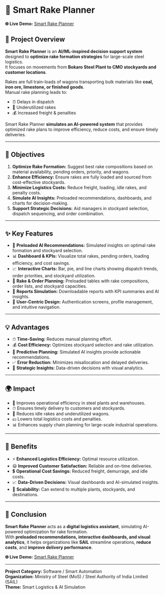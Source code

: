 # 🚀 Smart Rake Planner

**🌐 Live Demo:** [Smart Rake Planner](https://smart-rake-planner.vercel.app)


## 📌 Project Overview

**Smart Rake Planner** is an **AI/ML-inspired decision support system** designed to **optimize rake formation strategies** for large-scale steel logistics.  
It focuses on movements from **Bokaro Steel Plant to CMO stockyards and customer locations**.  

Rakes are full train-loads of wagons transporting bulk materials like **coal, iron ore, limestone, or finished goods**.  
Manual rake planning leads to:  
- ⏰ Delays in dispatch  
- 🚂 Underutilized rakes  
- 💰 Increased freight & penalties  

Smart Rake Planner **simulates an AI-powered system** that provides optimized rake plans to improve efficiency, reduce costs, and ensure timely deliveries.

---

## 🎯 Objectives

1. **Optimize Rake Formation:** Suggest best rake compositions based on material availability, pending orders, priority, and wagons.  
2. **Enhance Efficiency:** Ensure rakes are fully loaded and sourced from cost-effective stockyards.  
3. **Minimize Logistics Costs:** Reduce freight, loading, idle rakes, and penalty costs.  
4. **Simulate AI Insights:** Preloaded recommendations, dashboards, and charts for decision-making.  
5. **Support Strategic Decisions:** Aid managers in stockyard selection, dispatch sequencing, and order combination.

---

## ✨ Key Features

- 🤖 **Preloaded AI Recommendations:** Simulated insights on optimal rake formation and stockyard selection.  
- 📊 **Dashboard & KPIs:** Visualize total rakes, pending orders, loading efficiency, and cost savings.  
- 📈 **Interactive Charts:** Bar, pie, and line charts showing dispatch trends, order priorities, and stockyard utilization.  
- 🚚 **Rake & Order Planning:** Preloaded tables with rake compositions, order lists, and stockyard capacities.  
- 📑 **Reports Simulation:** Downloadable reports with KPI summaries and AI insights.  
- 👤 **User-Centric Design:** Authentication screens, profile management, and intuitive navigation.  

---

## 💡 Advantages

- ⏱ **Time-Saving:** Reduces manual planning effort.  
- 💰 **Cost Efficiency:** Optimizes stockyard selection and rake utilization.  
- 🤖 **Predictive Planning:** Simulated AI insights provide actionable recommendations.  
- ✅ **Error Reduction:** Minimizes misallocation and delayed deliveries.  
- 🎯 **Strategic Insights:** Data-driven decisions with visual analytics.

---

## 🌍 Impact

- 🚀 Improves operational efficiency in steel plants and warehouses.  
- ⏱ Ensures timely delivery to customers and stockyards.  
- 🚂 Reduces idle rakes and underutilized wagons.  
- 💵 Lowers total logistics costs and penalties.  
- 📊 Enhances supply chain planning for large-scale industrial operations.

---

## 🎁 Benefits

- ⚡ **Enhanced Logistics Efficiency:** Optimal resource utilization.  
- 😃 **Improved Customer Satisfaction:** Reliable and on-time deliveries.  
- 💲 **Operational Cost Savings:** Reduced freight, demurrage, and idle costs.  
- 📈 **Data-Driven Decisions:** Visual dashboards and AI-simulated insights.  
- 🔧 **Scalability:** Can extend to multiple plants, stockyards, and destinations.

---

## 🏁 Conclusion

**Smart Rake Planner** acts as a **digital logistics assistant**, simulating AI-powered optimization for rake formation.  
With **preloaded recommendations, interactive dashboards, and visual analytics**, it helps organizations like **SAIL** streamline operations, **reduce costs**, and **improve delivery performance**.  

**🌐 Live Demo:** [Smart Rake Planner](https://smart-rake-planner.vercel.app)

---

**Project Category:** Software / Smart Automation  
**Organization:** Ministry of Steel (MoS) / Steel Authority of India Limited (SAIL)  
**Theme:** Smart Logistics & AI Simulation
